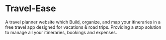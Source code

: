 # Travel-Ease
A travel planner website which Build, organize, and map your itineraries in a free travel app designed for vacations & road trips.
Providing a stop solution to manage all your itineraries, bookings and expenses.
